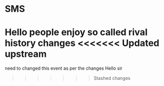 # SMS
Hello people enjoy
so called rival history changes
<<<<<<< Updated upstream
=======
need to changed this event as per the changes
Hello sir
>>>>>>> Stashed changes
